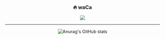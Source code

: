 <div align="center">  

  ### 🔥 waCa
  
  <a href="https://velog.io/@waca"><img src="https://img.shields.io/badge/waca-3DDC84?style=flat-square&logo=Velog&logoColor=white"></a>
  
  ---
  
  ![Anurag's GitHub stats](https://github-readme-stats.vercel.app/api?username=wacav&exclude_repo=tgd_custom&theme=dracula&hide=css,html&layout=compact)
</div>
